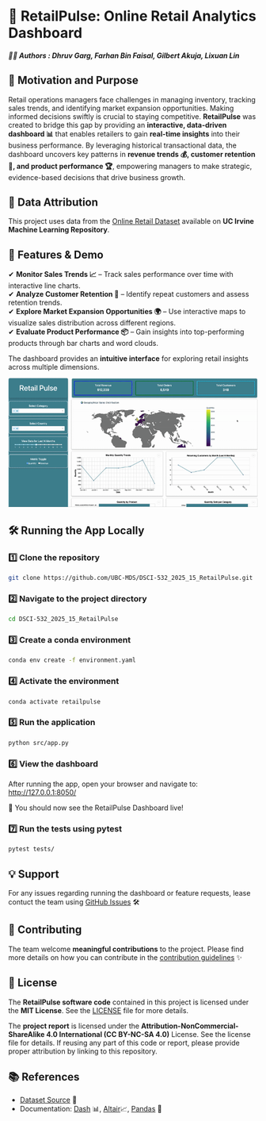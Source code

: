 # **🛒 RetailPulse: Online Retail Analytics Dashboard**  

##### **👨‍💻 Authors** : Dhruv Garg, Farhan Bin Faisal, Gilbert Akuja, Lixuan Lin  

## **🎯 Motivation and Purpose**  
Retail operations managers face challenges in managing inventory, tracking sales trends, and identifying market expansion opportunities. Making informed decisions swiftly is crucial to staying competitive. **RetailPulse** was created to bridge this gap by providing an **interactive, data-driven dashboard 📊** that enables retailers to gain **real-time insights** into their business performance. By leveraging historical transactional data, the dashboard uncovers key patterns in **revenue trends 💰, customer retention 👥, and product performance 🏆**, empowering managers to make strategic, evidence-based decisions that drive business growth.  

## **📂 Data Attribution**  
This project uses data from the [Online Retail Dataset](https://archive.ics.uci.edu/dataset/352/online+retail) available on **UC Irvine Machine Learning Repository**.  

## **🚀 Features & Demo**  

✔ **Monitor Sales Trends 📈** – Track sales performance over time with interactive line charts.  
✔ **Analyze Customer Retention 🔄** – Identify repeat customers and assess retention trends.  
✔ **Explore Market Expansion Opportunities 🌍** – Use interactive maps to visualize sales distribution across different regions.  
✔ **Evaluate Product Performance 📦** – Gain insights into top-performing products through bar charts and word clouds.  

The dashboard provides an **intuitive interface** for exploring retail insights across multiple dimensions.  

![Demo](img/m3.gif)  

## **🛠 Running the App Locally**  

### **1️⃣ Clone the repository**  
```bash
git clone https://github.com/UBC-MDS/DSCI-532_2025_15_RetailPulse.git
```

### **2️⃣ Navigate to the project directory**
```bash
cd DSCI-532_2025_15_RetailPulse
```

### **3️⃣ Create a conda environment**
```bash
conda env create -f environment.yaml
```

### **4️⃣ Activate the environment**
```bash
conda activate retailpulse
```

### **5️⃣ Run the application**
```bash
python src/app.py
```

### **6️⃣ View the dashboard**

  After running the app, open your browser and navigate to: http://127.0.0.1:8050/
  
  🔹 You should now see the RetailPulse Dashboard live!

### **7️⃣ Run the tests using pytest**
```bash
pytest tests/
```

## **💡 Support**

For any issues regarding running the dashboard or feature requests, lease contuct the team using [GitHub Issues](https://github.com/UBC-MDS/DSCI-532_2025_15_RetailPulse/issues) 🛠️

## **🤝 Contributing**

The team welcome **meaningful contributions** to the project. Please find more details on how you can contribute in the [contribution guidelines](https://github.com/UBC-MDS/DSCI-532_2025_15_RetailPulse/blob/main/CONTRIBUTING.md) ✨

## **📜 License**
The **RetailPulse software code** contained in this project is licensed under the **MIT License**. See the [LICENSE](https://github.com/UBC-MDS/DSCI-532_2025_15_RetailPulse/blob/main/LICENSE.md) file for more details.

The **project report** is licensed under the **Attribution-NonCommercial-ShareAlike 4.0 International (CC BY-NC-SA 4.0)** License. See the license file for details. If reusing any part of this code or report, please provide proper attribution by linking to this repository.

## **📚 References**
- [Dataset Source](https://doi.org/10.24432/C5BW33) 🔗
- Documentation: [Dash](https://dash.plotly.com/) 📊, [Altair](https://altair-viz.github.io/)📈, [Pandas](https://pandas.pydata.org/) 🐼

